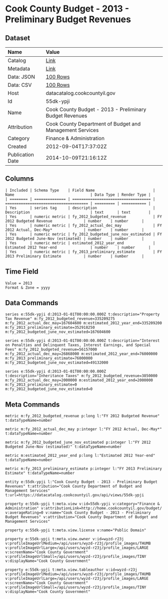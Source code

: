 # Cook County Budget - 2013 - Preliminary Budget Revenues

## Dataset

| Name | Value |
| :--- | :---- |
| Catalog | [Link](https://catalog.data.gov/dataset/cook-county-budget-2013-preliminary-budget-revenues-df945) |
| Metadata | [Link](https://datacatalog.cookcountyil.gov/api/views/55dk-ypji) |
| Data: JSON | [100 Rows](https://datacatalog.cookcountyil.gov/api/views/55dk-ypji/rows.json?max_rows=100) |
| Data: CSV | [100 Rows](https://datacatalog.cookcountyil.gov/api/views/55dk-ypji/rows.csv?max_rows=100) |
| Host | datacatalog.cookcountyil.gov |
| Id | 55dk-ypji |
| Name | Cook County Budget - 2013 - Preliminary Budget Revenues |
| Attribution | Cook County Department of Budget and Management Services |
| Category | Finance & Administration |
| Created | 2012-09-04T17:37:02Z |
| Publication Date | 2014-10-09T21:16:12Z |

## Columns

```ls
| Included | Schema Type    | Field Name                          | Name                                  | Data Type | Render Type |
| ======== | ============== | =================================== | ===================================== | ========= | =========== |
| Yes      | series tag     | description                         | Description                           | text      | text        |
| Yes      | numeric metric | fy_2012_budgeted_revenue            | FY 2012 Budgeted Revenue              | number    | number      |
| Yes      | numeric metric | fy_2012_actual_dec_may              | FY 2012 Actual, Dec-May*              | number    | number      |
| Yes      | numeric metric | fy_2012_budgeted_june_nov_estimated | FY 2012 Budgeted June-Nov (estimated) | number    | number      |
| Yes      | numeric metric | estimated_2012_year_end             | Estimated 2012 Year-end               | number    | number      |
| Yes      | numeric metric | fy_2013_preliminary_estimate        | FY 2013 Preliminary Estimate          | number    | number      |
```

## Time Field

```ls
Value = 2013
Format & Zone = yyyy
```

## Data Commands

```ls
series e:55dk-ypji d:2013-01-01T00:00:00.000Z t:description="Property Tax Revenue" m:fy_2012_budgeted_revenue=335209275 m:fy_2012_actual_dec_may=167604600 m:estimated_2012_year_end=335209200 m:fy_2013_preliminary_estimate=352918250 m:fy_2012_budgeted_june_nov_estimated=167604600

series e:55dk-ypji d:2013-01-01T00:00:00.000Z t:description="Interest on Penalties and Delinquent Taxes, Interest Earnings, and Special Fees" m:fy_2012_budgeted_revenue=56157000 m:fy_2012_actual_dec_may=26868000 m:estimated_2012_year_end=76000000 m:fy_2013_preliminary_estimate=76000000 m:fy_2012_budgeted_june_nov_estimated=49132000

series e:55dk-ypji d:2013-01-01T00:00:00.000Z t:description="Inheritance Taxes" m:fy_2012_budgeted_revenue=3850000 m:fy_2012_actual_dec_may=2000000 m:estimated_2012_year_end=2000000 m:fy_2013_preliminary_estimate=0 m:fy_2012_budgeted_june_nov_estimated=0
```

## Meta Commands

```ls
metric m:fy_2012_budgeted_revenue p:long l:"FY 2012 Budgeted Revenue" t:dataTypeName=number

metric m:fy_2012_actual_dec_may p:integer l:"FY 2012 Actual, Dec-May*" t:dataTypeName=number

metric m:fy_2012_budgeted_june_nov_estimated p:integer l:"FY 2012 Budgeted June-Nov (estimated)" t:dataTypeName=number

metric m:estimated_2012_year_end p:long l:"Estimated 2012 Year-end" t:dataTypeName=number

metric m:fy_2013_preliminary_estimate p:integer l:"FY 2013 Preliminary Estimate" t:dataTypeName=number

entity e:55dk-ypji l:"Cook County Budget - 2013 - Preliminary Budget Revenues" t:attribution="Cook County Department of Budget and Management Services" t:url=https://datacatalog.cookcountyil.gov/api/views/55dk-ypji

property e:55dk-ypji t:meta.view v:id=55dk-ypji v:category="Finance & Administration" v:attributionLink=http://home.cookcountyil.gov/budget/ v:averageRating=0 v:name="Cook County Budget - 2013 - Preliminary Budget Revenues" v:attribution="Cook County Department of Budget and Management Services"

property e:55dk-ypji t:meta.view.license v:name="Public Domain"

property e:55dk-ypji t:meta.view.owner v:id=wyzd-r23j v:profileImageUrlMedium=/api/users/wyzd-r23j/profile_images/THUMB v:profileImageUrlLarge=/api/users/wyzd-r23j/profile_images/LARGE v:screenName="Cook County Government" v:profileImageUrlSmall=/api/users/wyzd-r23j/profile_images/TINY v:displayName="Cook County Government"

property e:55dk-ypji t:meta.view.tableauthor v:id=wyzd-r23j v:profileImageUrlMedium=/api/users/wyzd-r23j/profile_images/THUMB v:profileImageUrlLarge=/api/users/wyzd-r23j/profile_images/LARGE v:screenName="Cook County Government" v:profileImageUrlSmall=/api/users/wyzd-r23j/profile_images/TINY v:displayName="Cook County Government"
```